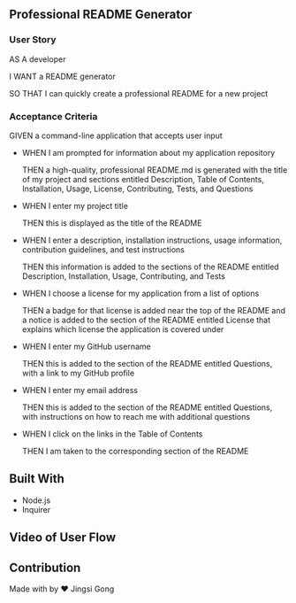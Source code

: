 ## **Professional README Generator**

### **User Story**

AS A developer

I WANT a README generator

SO THAT I can quickly create a professional README for a new project

### **Acceptance Criteria**

GIVEN a command-line application that accepts user input

* WHEN I am prompted for information about my application repository

  THEN a high-quality, professional README.md is generated with the title of my project and sections entitled Description, Table of Contents, Installation, Usage, License, Contributing, Tests, and Questions

* WHEN I enter my project title

  THEN this is displayed as the title of the README

* WHEN I enter a description, installation instructions, usage information, contribution guidelines, and test instructions

  THEN this information is added to the sections of the README entitled Description, Installation, Usage, Contributing, and Tests

* WHEN I choose a license for my application from a list of options

  THEN a badge for that license is added near the top of the README and a notice is added to the section of the README entitled License that explains which license the application is covered under

* WHEN I enter my GitHub username

  THEN this is added to the section of the README entitled Questions, with a link to my GitHub profile

* WHEN I enter my email address

  THEN this is added to the section of the README entitled Questions, with instructions on how to reach me with additional questions

* WHEN I click on the links in the Table of Contents

  THEN I am taken to the corresponding section of the README

## **Built With**

* Node.js
* Inquirer

## **Video of User Flow**

## **Contribution** 

Made with by ❤️ Jingsi Gong